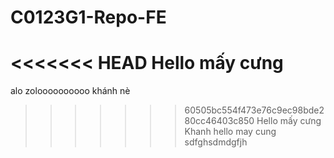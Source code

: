 # C0123G1-Repo-FE
<<<<<<< HEAD
Hello mấy cưng
=======
alo
zoloooooooooo
khánh nè 
>>>>>>> 60505bc554f473e76c9ec98bde280cc46403c850
Hello mấy cưng
Khanh hello may cung
> sdfghsdmdgfjh